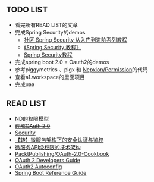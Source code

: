 ## TODO LIST

- 看完所有READ LIST的文章
- 完成Spring Security的demos
    - [社区 Spring Security 从入门到进阶系列教程](http://www.spring4all.com/article/428)
    - [《Spring Security 教程》](https://waylau.gitbooks.io/spring-security-tutorial/)
    - [Spring Security教程](https://www.yiibai.com/spring-security)
- 完成spring boot 2.0 + Oauth2的demos
- 参考piggymetrics 、pigx 和 [Nepxion/Permission](https://github.com/Nepxion/Permission)的代码
- 查看a1.workspace的里面项目
- 完成uaa



## READ LIST

- ND的权限模型
- ~~[理解OAuth 2.0](http://www.ruanyifeng.com/blog/2014/05/oauth_2_0.html)~~
- [Security](http://blueskykong.com/categories/Security/)
- ~~[【转】微服务架构下的安全认证与鉴权](https://www.jianshu.com/p/15d0a1c366b3)~~
- [微服务API级权限的技术架构](https://mp.weixin.qq.com/s/EF5KQc5ZleDCYUx7jkEM-g)
- [PacktPublishing/OAuth-2.0-Cookbook](https://github.com/PacktPublishing/OAuth-2.0-Cookbook)
- [OAuth 2 Developers Guide](https://projects.spring.io/spring-security-oauth/docs/oauth2.html)
- [OAuth2 Autoconfig](https://docs.spring.io/spring-security-oauth2-boot/docs/current/reference/html/index.html)
- [Spring Boot Reference Guide](https://docs.spring.io/spring-boot/docs/current/reference/htmlsingle/)

